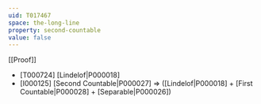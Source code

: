 ```yaml
---
uid: T017467
space: the-long-line
property: second-countable
value: false
---
```

[[Proof]]

* [T000724] [Lindelof|P000018]
* [I000125] [Second Countable|P000027] => ([Lindelof|P000018] + [First Countable|P000028] + [Separable|P000026])


